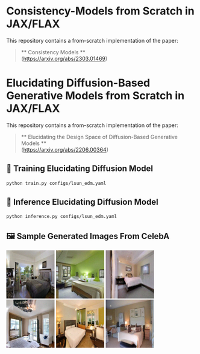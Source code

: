 # Consistency-Models from Scratch in JAX/FLAX

This repository contains a from-scratch implementation of the paper:

> ** Consistency Models **  
> (https://arxiv.org/abs/2303.01469)

# Elucidating Diffusion-Based Generative Models from Scratch in JAX/FLAX

This repository contains a from-scratch implementation of the paper:

> ** Elucidating the Design Space of Diffusion-Based Generative Models **  
> (https://arxiv.org/abs/2206.00364)

## 🏁 Training Elucidating Diffusion Model

```bash
python train.py configs/lsun_edm.yaml
```

## 🎨 Inference Elucidating Diffusion Model

```bash
python inference.py configs/lsun_edm.yaml
```

## 🖼 Sample Generated Images From CelebA

![Generated Image](gen_images/generated_image3.png)
![Generated Image](gen_images/generated_image6.png)
![Generated Image](gen_images/generated_image18.png)
![Generated Image](gen_images/generated_image21.png)
![Generated Image](gen_images/generated_image22.png)
![Generated Image](gen_images/generated_image23.png)
